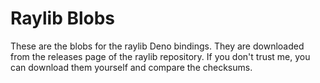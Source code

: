 # Raylib Blobs

These are the blobs for the raylib Deno bindings. They are downloaded from the
releases page of the raylib repository. If you don't trust me, you can download
them yourself and compare the checksums.

